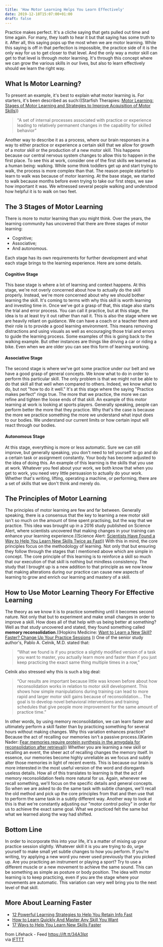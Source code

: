 ```yaml
---
title: 'How Motor Learning Helps You Learn Effectively'
date: 2019-12-18T15:07:00+01:00
draft: false
---
```


Practice makes perfect. It's a cliche saying that gets pulled out time and time again. For many, they loath to hear it but that saying has some truth to it. After all, this saying pops up the most when we are motor learning. While this saying is off in that perfection is impossible, the practice side of it is the only way for us to get closer to that level. And the only way a motor skill can get to that level is through motor learning. It's through this concept where we can grow the various skills in our lives, but also to learn effectively should we learn the right way.

What Is Motor Learning?
-----------------------

To present an example, it's best to explain what motor learning is. For starters, it's been described as such:((Starfish Therapies: [Motor Learning: Stages of Motor Learning and Strategies to Improve Acquisition of Motor Skills](https://starfishtherapies.wordpress.com/2012/10/16/motor-learning-stages-of-motor-learning-and-strategies-to-improve-acquisition-of-motor-skills/)))

> "A set of internal processes associated with practice or experience leading to relatively permanent changes in the capability for skilled behavior"

Another way to describe it as a process, where our brain responses in a way to either practice or experience a certain skill that we allow for growth of a motor skill or the production of a new motor skill. This happens because our central nervous system changes to allow this to happen in the first place. To see this at work, consider one of the first skills we learned as a human being: walking. While some think toddlers get up and start trying to walk, the process is more complex than that. The reason people started to learn to walk was because of motor learning. At the base stage, we started to walk because months before even trying to take our first steps, we saw how important it was. We witnessed several people walking and understood how helpful it is to walk on two feet.

The 3 Stages of Motor Learning
------------------------------

There is more to motor learning than you might think. Over the years, the learning community has uncovered that there are three stages of motor learning:

*   Cognitive;
*   Associative;
*   And autonomous.

Each stage has its own requirements for further development and what each stage brings to the learning experience. Here are some details.

#### Cognitive Stage

This base stage is where a lot of learning and context happens. At this stage, we're not overly concerned about how to actually do the skill properly. Instead, we're more concerned about why we should bother learning the skill. It's coming to terms with why this skill is worth learning and investing time in. Once we've got a grasp of that, this stage also starts the trial and error process. You can call it practice, but at this stage, the idea is to at least try it out rather than nail it. This is also the stage where we are heavily reliant on guidance. We can have a coach or a teacher there and their role is to provide a good learning environment. This means removing distractions and using visuals as well as encouraging those trial and errors to guide the learning process. Some examples of this is going back to the walking example. But other instances are things like driving a car or riding a bike. Even when we are older you can see this form of learning working.

#### Associative Stage

The second stage is where we've got some practice under our belt and we have a good grasp of general concepts. We know what to do in order to perform this particular skill. The only problem is that we might not be able to do that skill all that well when compared to others. Indeed, we know what to do, but not "how to do it well." It's at this stage where the saying "Practice makes perfect" rings true. The more that we practice, the more we can refine and tighten the loose ends of that skill. An example of this motor learning at work is looking at sports players. Generally speaking, people can perform better the more that they practice. Why that's the case is because the more we practice something the more we understand what input does to our bodies. We understand our current limits or how certain input will react through our bodies.

#### Autonomous Stage

At this stage, everything is more or less automatic. Sure we can still improve, but generally speaking, you don't need to tell yourself to go and do a certain task or assignment constantly. Your body has become adjusted to the idea of doing this. An example of this learning is the skills that you use at work. Whatever you feel about your work, we both know that when you get to work, you need very little persuasion to actually do your work. Whether that's writing, lifting, operating a machine, or performing, there are a set of skills that we don't think and merely do.

The Principles of Motor Learning
--------------------------------

The principles of motor learning are few and far between. Generally speaking, there is a consensus that the key to learning a new motor skill isn't so much on the amount of time spent practising, but the way that we practice. This idea was brought up in a 2016 study published on Science Alert, where scientists uncovered that making changes in your training can enhance your learning experience.((Science Alert: [Scientists Have Found a Way to Help You Learn New Skills Twice as Fast](https://www.sciencealert.com/scientists-find-technique-helps-learn-new-skills-twice-as-fast))) With this in mind, the core principles focus on the methodology of learning. Not only that but ensuring they follow through the stages that I mentioned above which are simple in concept. The core principle of this learning is to reinforce a skill so much that our execution of that skill is nothing but mindless consistency. The study that I brought up is a new addition to that principle as we now know that making alterations during our practice can cause new aspects of learning to grow and enrich our learning and mastery of a skill.

How to Use Motor Learning Theory For Effective Learning
-------------------------------------------------------

The theory as we know it is to practice something until it becomes second nature. Not only that but to experiment and make small changes in order to improve a skill. How does all of that help with us being better at something? Well as that study uncovered and stated, they found something called **memory reconsolidation**.((Hopkins Medicine: [Want to Learn a New Skill? Faster? Change Up Your Practice Sessions](https://www.hopkinsmedicine.org/news/media/releases/want_to_learn_a_new_skill_faster_change_up_your_practice_sessions) )) One of the senior study author's, Pablo A. Celnik, M.D. stated that:

> “What we found is if you practice a slightly modified version of a task you want to master, you actually learn more and faster than if you just keep practicing the exact same thing multiple times in a row,”

Celnik also stressed why this is such a big deal:

> “Our results are important because little was known before about how reconsolidation works in relation to motor skill development. This shows how simple manipulations during training can lead to more rapid and larger motor skill gains because of reconsolidation... The goal is to develop novel behavioral interventions and training schedules that give people more improvement for the same amount of practice time.”

In other words, by using memory reconsolidation, we can learn faster and ultimately perform a skill faster than by practicing something for several hours without making changes. Why this variation enhances practice? Because the act of recalling our memories isn't a passive process.((Karim Nader: [Fear memories require protein synthesis in the amygdala for reconsolidation after retrieval](https://www.nature.com/articles/35021052))) Whether you are learning a new skill or recalling an event, the sheer act of recalling changes the memory itself. In essence, our memories become highly unreliable as we focus and subtly alter those memories in light of recent events. This is because our brain is more interested in the most useful version of the word and disregards useless details. How all of this translates to learning is that the act of memory reconsolidation feels more natural for us. Again, whenever we recall something, we'll focus on the specific details and general concepts. So when we are asked to do the same task with subtle changes, we'll recall the old method and pick up the core principles from that and then use that to perform the same task in a subtly different way. Another way to look at this is that we're constantly adjusting our "motor control policy" in order for us to achieve the exact same goal. What we practiced felt the same but what we learned along the way had shifted.

Bottom Line
-----------

In order to incorporate this into your life, it's a matter of mixing up your practice session slightly. Whatever skill it is you are trying to do, urge yourself to make small yet subtle changes to how you perform. If you're writing, try applying a new word you never used previously that you picked up. Are you practicing an instrument or playing a sport? Try to use a different muscle or a new movement to achieve the same sound. This can be something as simple as posture or body position. The idea with motor learning is to keep practicing, even if you are the stage where your movements are automatic. This variation can very well bring you to the next level of that skill.

More About Learning Faster
--------------------------

*   [12 Powerful Learning Strategies to Help You Retain Info Fast](https://www.lifehack.org/858076/learning-strategies)
*   [How to Learn Quickly And Master Any Skill You Want](https://www.lifehack.org/810913/how-to-learn)
*   [17 Ways to Help You Learn New Skills Faster](https://www.lifehack.org/articles/productivity/17-steps-acquiring-new-skill-faster-than-you-thought-possible.html)

  
  
from Lifehack - Feed https://ift.tt/34A3Ipt  
via [IFTTT](https://ifttt.com/?ref=da&site=blogger)